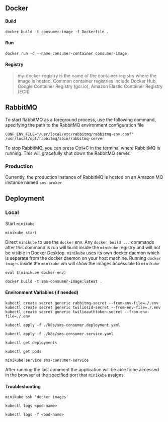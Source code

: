 ## Docker

#### Build

```
docker build -t consumer-image -f Dockerfile .
```

#### Run

```
docker run -d --name consumer-container consumer-image
```

#### Registry

> my-docker-registry is the name of the container registry where the image is hosted. Common container registries include Docker Hub, Google Container Registry (gcr.io), Amazon Elastic Container Registry (ECR)

## RabbitMQ

To start RabbitMQ as a foreground process, use the following command, specifying the path to the RabbitMQ environment configuration file

```
CONF_ENV_FILE="/usr/local/etc/rabbitmq/rabbitmq-env.conf" /usr/local/opt/rabbitmq/sbin/rabbitmq-server
```

To stop RabbitMQ, you can press Ctrl+C in the terminal where RabbitMQ is running. This will gracefully shut down the RabbitMQ server.

### Production

Currently, the production instance of RabbitMQ is hosted on an Amazon MQ instance named `sms-broker`

## Deployment

### Local

Start `minikube`

```
minikube start
```

Direct `minikube` to use the `docker` env. Any `docker build ...` commands after this command is run will build inside the `minikube` registry and will not be visible in Docker Desktop. `minikube` uses its own docker daemon which is separate from the docker daemon on your host machine. Running `docker images` inside the `minikube` vm will show the images accessible to `minikube`

```
eval $(minikube docker-env)
```

```
docker build -t sms-consumer-image:latest .
```

#### Environment Variables (if needed)

```
kubectl create secret generic rabbitmq-secret --from-env-file=./.env
kubectl create secret generic twiliosid-secret --from-env-file=./.env
kubectl create secret generic twilioauthtoken-secret --from-env-file=./.env
```

```
kubectl apply -f ./k8s/sms-consumer.deployment.yaml
```

```
kubectl apply -f ./k8s/sms-consumer.service.yaml
```

```
kubectl get deployments
```

```
kubectl get pods
```

```
minikube service sms-consumer-service
```

After running the last comment the application will be able to be accessed in the browser at the specified port that `minikube` assigns.

#### Troubleshooting

```
minikube ssh 'docker images'
```

```
kubectl logs <pod-name>
```

```
kubectl logs -f <pod-name>
```
